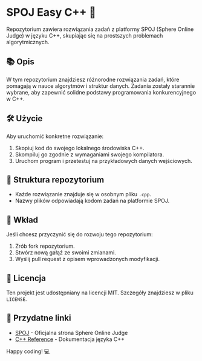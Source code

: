 # SPOJ Easy C++ 🚀

Repozytorium zawiera rozwiązania zadań z platformy SPOJ (Sphere Online Judge) w języku C++, skupiając się na prostszych problemach algorytmicznych.

## 📚 Opis

W tym repozytorium znajdziesz różnorodne rozwiązania zadań, które pomagają w nauce algorytmów i struktur danych. Zadania zostały starannie wybrane, aby zapewnić solidne podstawy programowania konkurencyjnego w C++.

## 🛠️ Użycie

Aby uruchomić konkretne rozwiązanie:

1. Skopiuj kod do swojego lokalnego środowiska C++.
2. Skompiluj go zgodnie z wymaganiami swojego kompilatora.
3. Uruchom program i przetestuj na przykładowych danych wejściowych.

## 📂 Struktura repozytorium

- Każde rozwiązanie znajduje się w osobnym pliku `.cpp`.
- Nazwy plików odpowiadają kodom zadań na platformie SPOJ.

## 🤝 Wkład

Jeśli chcesz przyczynić się do rozwoju tego repozytorium:

1. Zrób fork repozytorium.
2. Stwórz nową gałąź ze swoimi zmianami.
3. Wyślij pull request z opisem wprowadzonych modyfikacji.

## 📝 Licencja

Ten projekt jest udostępniany na licencji MIT. Szczegóły znajdziesz w pliku `LICENSE`.

## 🔗 Przydatne linki

- [SPOJ](https://www.spoj.com/) - Oficjalna strona Sphere Online Judge
- [C++ Reference](https://en.cppreference.com/) - Dokumentacja języka C++

Happy coding! 💻

